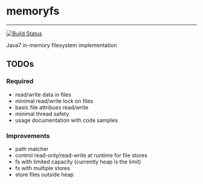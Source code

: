 # memoryfs
----------

[![Build Status](https://travis-ci.org/SylvainJuge/memoryfs.png?branch=master)](https://travis-ci.org/SylvainJuge/memoryfs)

Java7 in-memory filesystem implementation

TODOs
-----

### Required

 - read/write data in files
 - minimal read/write lock on files
 - basic file attribues read/write
 - minimal thread safety
 - usage documentation with code samples
 
### Improvements

 - path matcher
 - control read-only/read-write at runtime for file stores
 - fs with limited capacity (currently heap is the limit)
 - fs with multiple stores
 - store files outside heap
